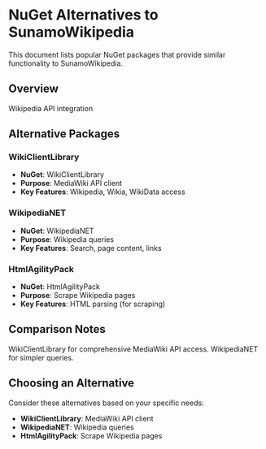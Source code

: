 # NuGet Alternatives to SunamoWikipedia

This document lists popular NuGet packages that provide similar functionality to SunamoWikipedia.

## Overview

Wikipedia API integration

## Alternative Packages

### WikiClientLibrary
- **NuGet**: WikiClientLibrary
- **Purpose**: MediaWiki API client
- **Key Features**: Wikipedia, Wikia, WikiData access

### WikipediaNET
- **NuGet**: WikipediaNET
- **Purpose**: Wikipedia queries
- **Key Features**: Search, page content, links

### HtmlAgilityPack
- **NuGet**: HtmlAgilityPack
- **Purpose**: Scrape Wikipedia pages
- **Key Features**: HTML parsing (for scraping)

## Comparison Notes

WikiClientLibrary for comprehensive MediaWiki API access. WikipediaNET for simpler queries.

## Choosing an Alternative

Consider these alternatives based on your specific needs:
- **WikiClientLibrary**: MediaWiki API client
- **WikipediaNET**: Wikipedia queries
- **HtmlAgilityPack**: Scrape Wikipedia pages
